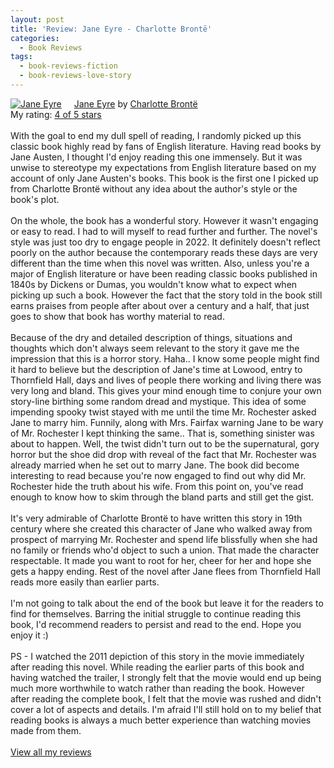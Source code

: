```yaml
---
layout: post
title: 'Review: Jane Eyre - Charlotte Brontë'
categories:
  - Book Reviews
tags:
  - book-reviews-fiction
  - book-reviews-love-story
---
```



<a href="https://www.goodreads.com/book/show/10210.Jane_Eyre" style="float: left; padding-right: 20px"><img border="0" alt="Jane Eyre" src="https://i.gr-assets.com/images/S/compressed.photo.goodreads.com/books/1557343311l/10210._SX98_.jpg" /></a><a href="https://www.goodreads.com/book/show/10210.Jane_Eyre">Jane Eyre</a> by <a href="https://www.goodreads.com/author/show/1036615.Charlotte_Bront_">Charlotte Brontë</a><br/>
My rating: <a href="https://www.goodreads.com/review/show/4223139478">4 of 5 stars</a><br /><br />
With the goal to end my dull spell of reading, I randomly picked up this classic book highly read by fans of English literature. Having read books by Jane Austen, I thought I'd enjoy reading this one immensely. But it was unwise to stereotype my expectations from English literature based on my account of only Jane Austen's books. This book is the first one I picked up from Charlotte Brontë without any idea about the author's style or the book's plot. <br /><br />On the whole, the book has a wonderful story. However it wasn't engaging or easy to read. I had to will myself to read further and further. The novel's style was just too dry to engage people in 2022. It definitely doesn't reflect poorly on the author because the contemporary reads these days are very different than the time when this novel was written. Also, unless you're a major of English literature or have been reading classic books published in 1840s by Dickens or Dumas, you wouldn't know what to expect when picking up such a book. However the fact that the story told in the book still earns praises from people after about over a century and a half, that just goes to show that book has worthy material to read. <br /><br />Because of the dry and detailed description of things, situations and thoughts which don't always seem relevant to the story it gave me the impression that this is a horror story. Haha.. I know some people might find it hard to believe but the description of Jane's time at Lowood, entry to Thornfield Hall, days and lives of people there working and living there was very long and bland. This gives your mind enough time to conjure your own story-line birthing some random dread and mystique. This idea of some impending spooky twist stayed with me until the time Mr. Rochester asked Jane to marry him. Funnily, along with Mrs. Fairfax warning Jane to be wary of Mr. Rochester I kept thinking the same.. That is, something sinister was about to happen. Well, the twist didn't turn out to be the supernatural, gory horror but the shoe did drop with reveal of the fact that Mr. Rochester was already married when he set out to marry Jane. The book did become interesting to read because you're now engaged to find out why did Mr. Rochester hide the truth about his wife. From this point on, you've read enough to know how to skim through the bland parts and still get the gist. <br /><br />It's very admirable of Charlotte Brontë to have written this story in 19th century where she created this character of Jane who walked away from prospect of marrying Mr. Rochester and spend life blissfully when she had no family or friends who'd object to such a union. That made the character respectable. It made you want to root for her, cheer for her and hope she gets a happy ending. Rest of the novel after Jane flees from Thornfield Hall reads more easily than earlier parts. <br /><br />I'm not going to talk about the end of the book but leave it for the readers to find for themselves. Barring the initial struggle to continue reading this book, I'd recommend readers to persist and read to the end. Hope you enjoy it :) <br /><br />PS - I watched the 2011 depiction of this story in the movie immediately after reading this novel. While reading the earlier parts of this book and having watched the trailer, I strongly felt that the movie would end up being much more worthwhile to watch rather than reading the book. However after reading the complete book, I felt that the movie was rushed and didn't cover a lot of aspects and details. I'm afraid I'll still hold on to my belief that reading books is always a much better experience than watching movies made from them. 
<br/><br/>
<a href="https://www.goodreads.com/review/list/10354359-sheekha">View all my reviews</a>
